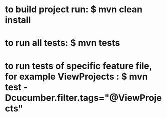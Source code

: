 # to build project run: $ mvn clean install

# to run all tests: $ mvn tests

# to run tests of specific feature file, for example ViewProjects : $ mvn test  -Dcucumber.filter.tags="@ViewProjects"
